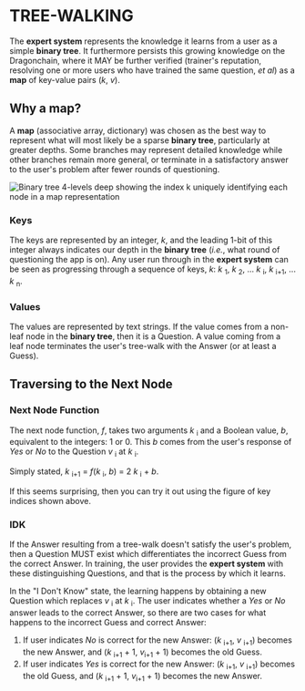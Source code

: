 # TREE-WALKING

The **expert system** represents the knowledge it learns from a user as a simple **binary tree**. It furthermore persists this growing knowledge on the Dragonchain, where it MAY be further verified (trainer's reputation, resolving one or more users who have trained the same question, _et al_) as a **map** of key-value pairs (_k_, _v_).

## Why a map?

A **map** (associative array, dictionary) was chosen as the best way to represent what will most likely be a sparse **binary tree**, particularly at greater depths. Some branches may represent detailed knowledge while other branches remain more general, or terminate in a satisfactory answer to the user's problem after fewer rounds of questioning.

![Binary tree 4-levels deep showing the index k uniquely identifying each node in a map representation](https://github.com/derekharmon/flutter_expert_system/raw/master/docs/figures/BinaryTree.png)

### Keys

The keys are represented by an integer, _k_, and the leading 1-bit of this integer always indicates our depth in the **binary tree** (_i.e._, what round of questioning the app is on). Any user run through in the **expert system** can be seen as progressing through a sequence of keys, _k_: _k_ <sub>1</sub>, _k_ <sub>2</sub>, ... _k_ <sub>i</sub>, _k_ <sub>i+1</sub>, ... _k_ <sub>n</sub>.

### Values

The values are represented by text strings. If the value comes from a non-leaf node in the **binary tree**, then it is a Question. A value coming from a leaf node terminates the user's tree-walk with the Answer (or at least a Guess).

## Traversing to the Next Node

### Next Node Function

The next node function, _f_, takes two arguments _k_ <sub>i</sub> and a Boolean value, _b_, equivalent to the integers: 1 or 0. This _b_ comes from the user's response of _Yes_ or _No_ to the Question _v_ <sub>i</sub> at _k_ <sub>i</sub>.

Simply stated, _k_ <sub>i+1</sub> = _f_(_k_ <sub>i</sub>, _b_) = 2 _k_ <sub>i</sub> + _b_.

If this seems surprising, then you can try it out using the figure of key indices shown above. 

### IDK

If the Answer resulting from a tree-walk doesn't satisfy the user's problem, then a Question MUST exist which differentiates the incorrect Guess from the correct Answer. In training, the user provides the **expert system** with these distinguishing Questions, and that is the process by which it learns.

In the "I Don't Know" state, the learning happens by obtaining a new Question which replaces _v_ <sub>i</sub> at _k_ <sub>i</sub>. The user indicates whether a _Yes_ or _No_ answer leads to the correct Answer, so there are two cases for what happens to the incorrect Guess and correct Answer:

1. If user indicates _No_ is correct for the new Answer: (_k_ <sub>i+1</sub>, _v_ <sub>i+1</sub>) becomes the new Answer, and (_k_ <sub>i+1</sub> + 1, _v_<sub>i+1</sub> + 1) becomes the old Guess.
2. If user indicates _Yes_ is correct for the new Answer: (_k_ <sub>i+1</sub>, _v_ <sub>i+1</sub>) becomes the old Guess, and (_k_ <sub>i+1</sub> + 1, _v_<sub>i+1</sub> + 1) becomes the new Answer. 

